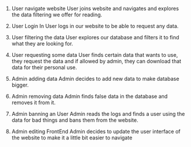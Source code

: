 1. User navigate website
  User joins website and navigates and explores the data filtering we offer for reading.

1. User Login In
  User logs in our website to be able to request any data.
  
2. User filtering the data
  User explores our database and filters it to find what they are looking for.

3. User requesting some data
  User finds certain data that wants to use, they request the data and if allowed by admin, they can download that data for their personal use.

4. Admin adding data
  Admin decides to add new data to make database bigger.

5. Admin removing data
  Admin finds false data in the database and removes it from it.

6. Admin banning an User
  Admin reads the logs and finds a user using the data for bad things and bans them from the website.

7. Admin editing FrontEnd
  Admin decides to update the user interface of the website to make it a little bit easier to navigate

